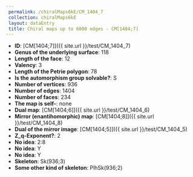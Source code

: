 ```yaml
--- 
 permalink: /chiralMaps6kE/CM_1404_7 
 collection: chiralMaps6kE
 layout: dataEntry
 title: Chiral maps up to 6000 edges - CM[1404;7]
---
```


- **ID**: [CM[1404;7]]({{ site.url }}/test/CM_1404_7)
- **Genus of the underlying surface**: 118
- **Length of the face**: 12
- **Valency**: 3
- **Length of the Petrie polygon**: 78
- **Is the automorphism group solvable?**: S
- **Number of vertices**: 936
- **Number of edges**: 1404
- **Number of faces**: 234
- **The map is self-**: none
- **Dual map**: [CM[1404;6]]({{ site.url }}/test/CM_1404_6)
- **Mirror (enantihomorphic) map**: [CM[1404;8]]({{ site.url }}/test/CM_1404_8)
- **Dual of the mirror image**: [CM[1404;5]]({{ site.url }}/test/CM_1404_5)
- **Z_q-Exponent?**: 2
- **No idea**:  2:8
- **No idea**: Y
- **No idea**: Y
- **Skeleton**: Sk(936;3)
- **Some other kind of skeleton**: PlhSk(936;2)
